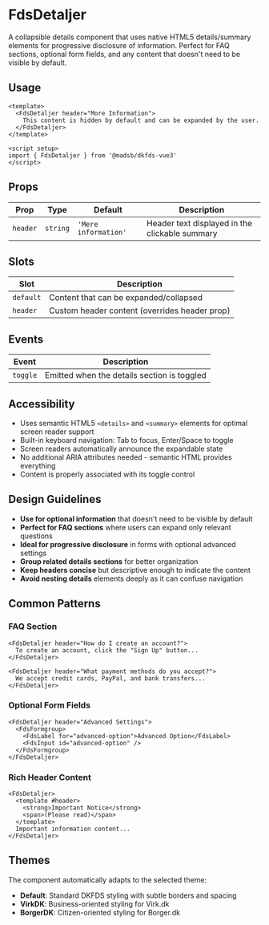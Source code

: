 # FdsDetaljer

A collapsible details component that uses native HTML5 details/summary elements for progressive disclosure of information. Perfect for FAQ sections, optional form fields, and any content that doesn't need to be visible by default.

## Usage

```vue
<template>
  <FdsDetaljer header="More Information">
    This content is hidden by default and can be expanded by the user.
  </FdsDetaljer>
</template>

<script setup>
import { FdsDetaljer } from '@madsb/dkfds-vue3'
</script>
```

## Props

| Prop     | Type     | Default            | Description                                    |
| -------- | -------- | ------------------ | ---------------------------------------------- |
| `header` | `string` | `'Mere information'` | Header text displayed in the clickable summary |

## Slots

| Slot     | Description                                    |
| -------- | ---------------------------------------------- |
| `default` | Content that can be expanded/collapsed         |
| `header`  | Custom header content (overrides header prop) |

## Events

| Event    | Description                                  |
| -------- | -------------------------------------------- |
| `toggle` | Emitted when the details section is toggled |

## Accessibility

- Uses semantic HTML5 `<details>` and `<summary>` elements for optimal screen reader support
- Built-in keyboard navigation: Tab to focus, Enter/Space to toggle
- Screen readers automatically announce the expandable state
- No additional ARIA attributes needed - semantic HTML provides everything
- Content is properly associated with its toggle control

## Design Guidelines

- **Use for optional information** that doesn't need to be visible by default
- **Perfect for FAQ sections** where users can expand only relevant questions
- **Ideal for progressive disclosure** in forms with optional advanced settings
- **Group related details sections** for better organization
- **Keep headers concise** but descriptive enough to indicate the content
- **Avoid nesting details** elements deeply as it can confuse navigation

## Common Patterns

### FAQ Section
```vue
<FdsDetaljer header="How do I create an account?">
  To create an account, click the "Sign Up" button...
</FdsDetaljer>

<FdsDetaljer header="What payment methods do you accept?">
  We accept credit cards, PayPal, and bank transfers...
</FdsDetaljer>
```

### Optional Form Fields
```vue
<FdsDetaljer header="Advanced Settings">
  <FdsFormgroup>
    <FdsLabel for="advanced-option">Advanced Option</FdsLabel>
    <FdsInput id="advanced-option" />
  </FdsFormgroup>
</FdsDetaljer>
```

### Rich Header Content
```vue
<FdsDetaljer>
  <template #header>
    <strong>Important Notice</strong>
    <span>(Please read)</span>
  </template>
  Important information content...
</FdsDetaljer>
```

## Themes

The component automatically adapts to the selected theme:
- **Default**: Standard DKFDS styling with subtle borders and spacing
- **VirkDK**: Business-oriented styling for Virk.dk
- **BorgerDK**: Citizen-oriented styling for Borger.dk

